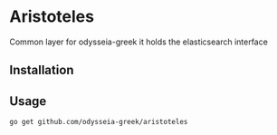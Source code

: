 # Aristoteles

Common layer for odysseia-greek it holds the elasticsearch interface

## Installation

## Usage

`go get github.com/odysseia-greek/aristoteles`